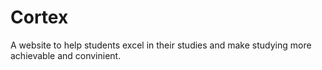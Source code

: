 # Cortex
A website to help students excel in their studies and make studying more achievable and convinient.
